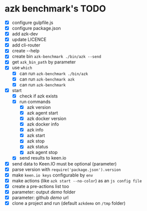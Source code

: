 # azk benchmark's TODO

- [x] configure gulpfile.js
- [x] configure package.json
- [x] add azk-dev
- [x] update LICENCE
- [x] add cli-router
- [x] create --help
- [x] create bin `azk-benchmark ./bin/azk --send`
- [x] get `azk_bin_path` by parameter
- [x] use `which`
  - [x] can run `azk-benchmark ./bin/azk`
  - [x] can run `azk-benchmark azk`
  - [x] can run `azk-benchmark`
- [x] start
  - [x] check if azk exists
  - [x] run commands
    - [x] azk version
    - [x] azk agent start
    - [x] azk docker version
    - [x] azk docker info
    - [x] azk info
    - [x] azk start
    - [x] azk stop
    - [x] azk status
    - [x] azk agent stop
  - [x] send results to keen.io
- [x] send data to Keen.IO must be optional (parameter)
- [x] parse version with `require('package.json').version`
- [x] make `keen.io keys` configurable by `env`
- [x] make actions (like `azk start --no-color`) as an `js config file`
- [x] create a pre-actions list too
- [x] parameter: output _demo_ folder
- [x] parameter: github _demo_ url
- [x] clone a project and run (default `azkdemo` on `/tmp` folder)
